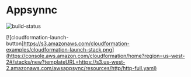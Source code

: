 # Appsynnc
![build-status](https://codebuild.eu-west-1.amazonaws.com/badges?uuid=eyJlbmNyeXB0ZWREYXRhIjoiKzBuNjJCUFk2STRvbDZENXlMUFJOenF2V2EyQ3FMbEtuWDlQeVp6TWlxdXhNMGVOZGo5bG9jdTl1YU16RmZIVVNxa3VqTVg3V3drSnJxOUQwSmhqV2g0PSIsIml2UGFyYW1ldGVyU3BlYyI6IlJJRE4wZGJaS25LL0s0dzkiLCJtYXRlcmlhbFNldFNlcmlhbCI6MX0%3D&branch=master)


 [![cloudformation-launch-button]https://s3.amazonaws.com/cloudformation-examples/cloudformation-launch-stack.png](https://console.aws.amazon.com/cloudformation/home?region=us-west-2#/stacks/new?templateURL=https://s3.us-west-2.amazonaws.com/awsappsync/resources/http/http-full.yaml) 
